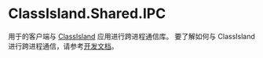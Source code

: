 # ClassIsland.Shared.IPC

用于的客户端与 [ClassIsland] 应用进行跨进程通信库。 要了解如何与 ClassIsland 进行跨进程通信，请参考[开发文档](https://docs.classisland.tech/zh-cn/latest/dev/)。

[ClassIsland]: https://github.com/ClassIsland/ClassIsland